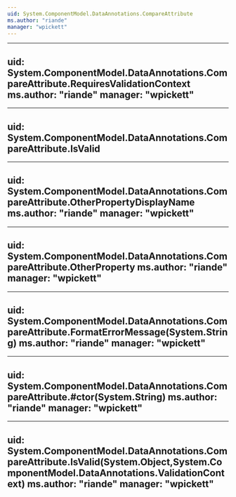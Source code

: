 ```yaml
---
uid: System.ComponentModel.DataAnnotations.CompareAttribute
ms.author: "riande"
manager: "wpickett"
---
```


---
uid: System.ComponentModel.DataAnnotations.CompareAttribute.RequiresValidationContext
ms.author: "riande"
manager: "wpickett"
---

---
uid: System.ComponentModel.DataAnnotations.CompareAttribute.IsValid
---

---
uid: System.ComponentModel.DataAnnotations.CompareAttribute.OtherPropertyDisplayName
ms.author: "riande"
manager: "wpickett"
---

---
uid: System.ComponentModel.DataAnnotations.CompareAttribute.OtherProperty
ms.author: "riande"
manager: "wpickett"
---

---
uid: System.ComponentModel.DataAnnotations.CompareAttribute.FormatErrorMessage(System.String)
ms.author: "riande"
manager: "wpickett"
---

---
uid: System.ComponentModel.DataAnnotations.CompareAttribute.#ctor(System.String)
ms.author: "riande"
manager: "wpickett"
---

---
uid: System.ComponentModel.DataAnnotations.CompareAttribute.IsValid(System.Object,System.ComponentModel.DataAnnotations.ValidationContext)
ms.author: "riande"
manager: "wpickett"
---
